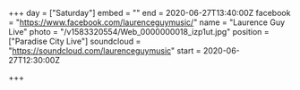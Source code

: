 +++
day = ["Saturday"]
embed = ""
end = 2020-06-27T13:40:00Z
facebook = "https://www.facebook.com/laurenceguymusic/"
name = "Laurence Guy Live"
photo = "/v1583320554/Web_0000000018_izp1ut.jpg"
position = ["Paradise City Live"]
soundcloud = "https://soundcloud.com/laurenceguymusic"
start = 2020-06-27T12:30:00Z

+++
